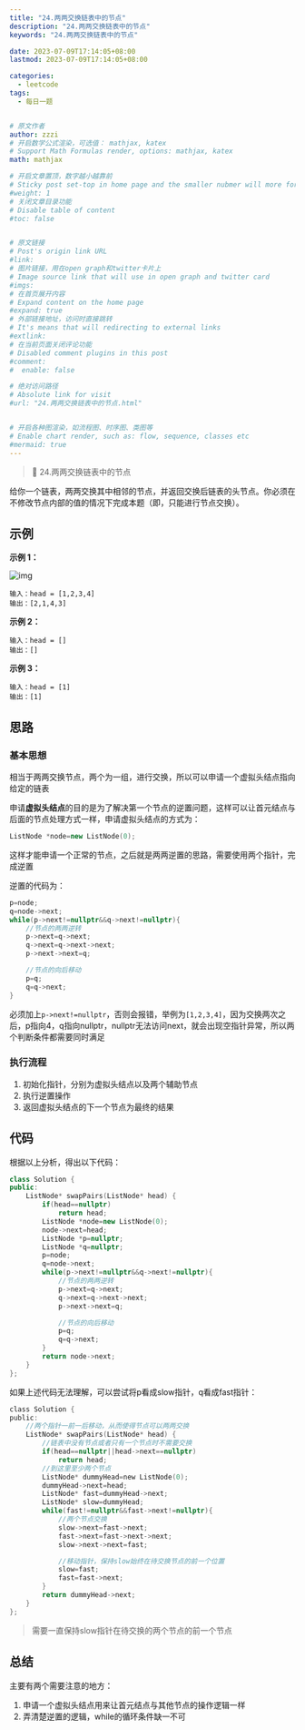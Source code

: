 ```yaml
---
title: "24.两两交换链表中的节点"
description: "24.两两交换链表中的节点"
keywords: "24.两两交换链表中的节点"

date: 2023-07-09T17:14:05+08:00
lastmod: 2023-07-09T17:14:05+08:00

categories:
  - leetcode
tags:
  - 每日一题


# 原文作者
author: zzzi
# 开启数学公式渲染，可选值： mathjax, katex
# Support Math Formulas render, options: mathjax, katex
math: mathjax

# 开启文章置顶，数字越小越靠前
# Sticky post set-top in home page and the smaller nubmer will more forward.
#weight: 1
# 关闭文章目录功能
# Disable table of content
#toc: false


# 原文链接
# Post's origin link URL
#link:
# 图片链接，用在open graph和twitter卡片上
# Image source link that will use in open graph and twitter card
#imgs:
# 在首页展开内容
# Expand content on the home page
#expand: true
# 外部链接地址，访问时直接跳转
# It's means that will redirecting to external links
#extlink:
# 在当前页面关闭评论功能
# Disabled comment plugins in this post
#comment:
#  enable: false

# 绝对访问路径
# Absolute link for visit
#url: "24.两两交换链表中的节点.html"


# 开启各种图渲染，如流程图、时序图、类图等
# Enable chart render, such as: flow, sequence, classes etc
#mermaid: true
---
```


>🔀 24.两两交换链表中的节点

给你一个链表，两两交换其中相邻的节点，并返回交换后链表的头节点。你必须在不修改节点内部的值的情况下完成本题（即，只能进行节点交换）。

<!--more-->

## 示例

**示例 1：**

![img](https://assets.leetcode.com/uploads/2020/10/03/swap_ex1.jpg)

```shell
输入：head = [1,2,3,4]
输出：[2,1,4,3]
```

**示例 2：**

```shell
输入：head = []
输出：[]
```

**示例 3：**

```shel
输入：head = [1]
输出：[1]
```

## 思路

### 基本思想

相当于两两交换节点，两个为一组，进行交换，所以可以申请一个虚拟头结点指向给定的链表

申请**虚拟头结点**的目的是为了解决第一个节点的逆置问题，这样可以让首元结点与后面的节点处理方式一样，申请虚拟头结点的方式为：

~~~C++
ListNode *node=new ListNode(0);
~~~

这样才能申请一个正常的节点，之后就是两两逆置的思路，需要使用两个指针，完成逆置

逆置的代码为：

~~~C++
p=node;
q=node->next;
while(p->next!=nullptr&&q->next!=nullptr){
    //节点的两两逆转
    p->next=q->next;
    q->next=q->next->next;
    p->next->next=q;

    //节点的向后移动
    p=q;
    q=q->next;
}
~~~

必须加上`p->next!=nullptr`，否则会报错，举例为`[1,2,3,4]`，因为交换两次之后，p指向4，q指向nullptr，nullptr无法访问next，就会出现空指针异常，所以两个判断条件都需要同时满足

### 执行流程

1. 初始化指针，分别为虚拟头结点以及两个辅助节点
2. 执行逆置操作
3. 返回虚拟头结点的下一个节点为最终的结果

## 代码

根据以上分析，得出以下代码：

~~~C++
class Solution {
public:
    ListNode* swapPairs(ListNode* head) {
        if(head==nullptr)
            return head;
        ListNode *node=new ListNode(0);
        node->next=head;
        ListNode *p=nullptr;
        ListNode *q=nullptr;
        p=node;
        q=node->next;
        while(p->next!=nullptr&&q->next!=nullptr){
            //节点的两两逆转
            p->next=q->next;
            q->next=q->next->next;
            p->next->next=q;

            //节点的向后移动
            p=q;
            q=q->next;
        }
        return node->next;
    }
};
~~~

如果上述代码无法理解，可以尝试将p看成slow指针，q看成fast指针：

```c
class Solution {
public:
    //两个指针一前一后移动，从而使得节点可以两两交换
    ListNode* swapPairs(ListNode* head) {
        //链表中没有节点或者只有一个节点时不需要交换
        if(head==nullptr||head->next==nullptr)
            return head;
        //到这里至少两个节点
        ListNode* dummyHead=new ListNode(0);
        dummyHead->next=head;
        ListNode* fast=dummyHead->next;
        ListNode* slow=dummyHead;
        while(fast!=nullptr&&fast->next!=nullptr){
            //两个节点交换
            slow->next=fast->next;
            fast->next=fast->next->next;
            slow->next->next=fast;

            //移动指针，保持slow始终在待交换节点的前一个位置
            slow=fast;
            fast=fast->next;
        }
        return dummyHead->next;
    }
};
```

> 需要一直保持slow指针在待交换的两个节点的前一个节点

## 总结

主要有两个需要注意的地方：

1. 申请一个虚拟头结点用来让首元结点与其他节点的操作逻辑一样
2. 弄清楚逆置的逻辑，while的循环条件缺一不可
